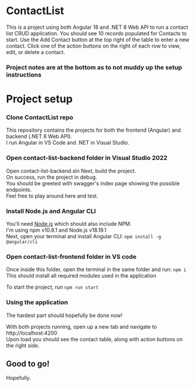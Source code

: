 # ContactList

This is a project using both Angular 18 and .NET 8 Web API to run a contact list CRUD application.
You should see 10 records populated for Contacts to start. 
Use the Add Contact button at the top right of the table to enter a new contact.
Click one of the action buttons on the right of each row to view, edit, or delete a contact.

### Project notes are at the bottom as to not muddy up the setup instructions

# Project setup

### Clone ContactList repo

This repository contains the projects for both the frontend (Angular) and backend (.NET 8 Web API).  
I run Angular in VS Code and .NET in Visual Studio.

### Open contact-list-backend folder in Visual Studio 2022

Open contact-list-backend.sln 
Next, build the project.  
On success, run the project in debug.  
You should be greeted with swagger's index page showing the possible endpoints.  
Feel free to play around here and test.

### Install Node.js and Angular CLI

You'll need [Node.js](https://nodejs.org/) which should also include NPM.  
I'm using npm v10.8.1 and Node.js v18.19.1  
Next, open your terminal and install Angular CLI: `npm install -g @angular/cli`

### Open contact-list-frontend folder in VS code

Once inside this folder, open the terminal in the same folder and run: `npm i`  
This should install all required modules used in the application  

To start the project, run `npm run start`

### Using the application

The hardest part should hopefully be done now!  

With both projects running, open up a new tab and navigate to http://localhost:4200  
Upon load you should see the contact table, along with action buttons on the right side.

## Good to go!
Hopefully.
